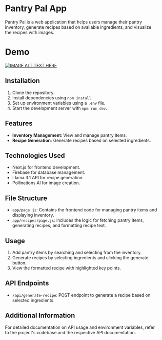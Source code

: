 # Pantry Pal App

Pantry Pal is a web application that helps users manage their pantry inventory, generate recipes based on available ingredients, and visualize the recipes with images.

# Demo
[![IMAGE ALT TEXT HERE](https://img.youtube.com/vi/n3NJaAsTOzM/0.jpg)](https://www.youtube.com/watch?v=n3NJaAsTOzM)

## Installation
1. Clone the repository.
2. Install dependencies using `npm install`.
3. Set up environment variables using a `.env` file.
4. Start the development server with `npm run dev`.

## Features
- **Inventory Management**: View and manage pantry items.
- **Recipe Generation**: Generate recipes based on selected ingredients.

## Technologies Used
- Next.js for frontend development.
- Firebase for database management.
- Llama 3.1 API for recipe generation.
- Pollinations AI for image creation.

## File Structure
- `app/page.js`: Contains the frontend code for managing pantry items and displaying inventory.
- `app/recipes/page.js`: Includes the logic for fetching pantry items, generating recipes, and formatting recipe text.

## Usage
1. Add pantry items by searching and selecting from the inventory.
2. Generate recipes by selecting ingredients and clicking the generate button.
3. View the formatted recipe with highlighted key points.

## API Endpoints
- `/api/generate-recipe`: POST endpoint to generate a recipe based on selected ingredients.

## Additional Information
For detailed documentation on API usage and environment variables, refer to the project's codebase and the respective API documentation.
